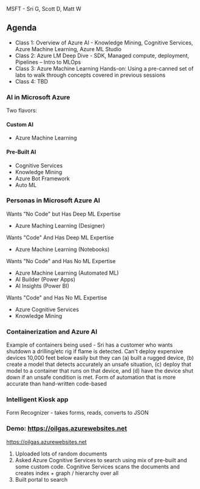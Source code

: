 MSFT - Sri G, Scott D, Matt W

## Agenda
* Class 1: Overview of Azure AI - Knowledge Mining, Cognitive Services, Azure Machine Learning, Azure ML Studio 
* Class 2: Azure LM Deep Dive - SDK, Managed compute, deployment, Pipelines – Intro to MLOps
* Class 3: Azure Machine Learning Hands-on: Using a pre-canned set of labs to walk through concepts covered in previous sessions
* Class 4: TBD

### AI in Microsoft Azure
Two flavors:

#### Custom AI
* Azure Machine Learning

#### Pre-Built AI
* Cognitive Services
* Knowledge Mining
* Azure Bot Framework
* Auto ML

### Personas in Microsoft Azure AI
Wants "No Code" but Has Deep ML Expertise
* Azure Maching Learning (Designer)

Wants "Code" And Has Deep ML Expertise
* Azure Machine Learning (Notebooks)

Wants "No Code" and Has No ML Expertise
* Azure Machine Learning (Automated ML)
* AI Builder (Power Apps)
* AI Insights (Power BI)

Wants "Code" and Has No ML Expertise
* Azure Cognitive Services
* Knowledge Mining

### Containerization and Azure AI
Example of containers being used - Sri has a customer who wants shutdown a drilling/etc rig if flame is detected. Can't deploy expensive devices 10,000 feet below easily but they can (a) built a rugged device, (b) create a model that detects accurately an unsafe situation, (c) deploy that model to a container that runs on that device, and (d) have the device shut down if an unsafe condition is met. Form of automation that is more accurate than hand-written code-based

### Intelligent Kiosk app
Form Recognizer - takes forms, reads, converts to JSON


### Demo: https://oilgas.azurewebsites.net
https://oilgas.azurewebsites.net

1. Uploaded lots of random documents
2. Asked Azure Cognitive Services to search using mix of pre-built and some custom code. Cognitive Services scans the documents and creates index + graph / hierarchy over all 
3. Built portal to search

